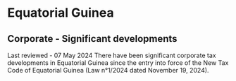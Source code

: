 # Equatorial Guinea
## Corporate - Significant developments
Last reviewed - 07 May 2024
There have been significant corporate tax developments in Equatorial Guinea since the entry into force of the New Tax Code of Equatorial Guinea (Law n°1/2024 dated November 19, 2024). 
